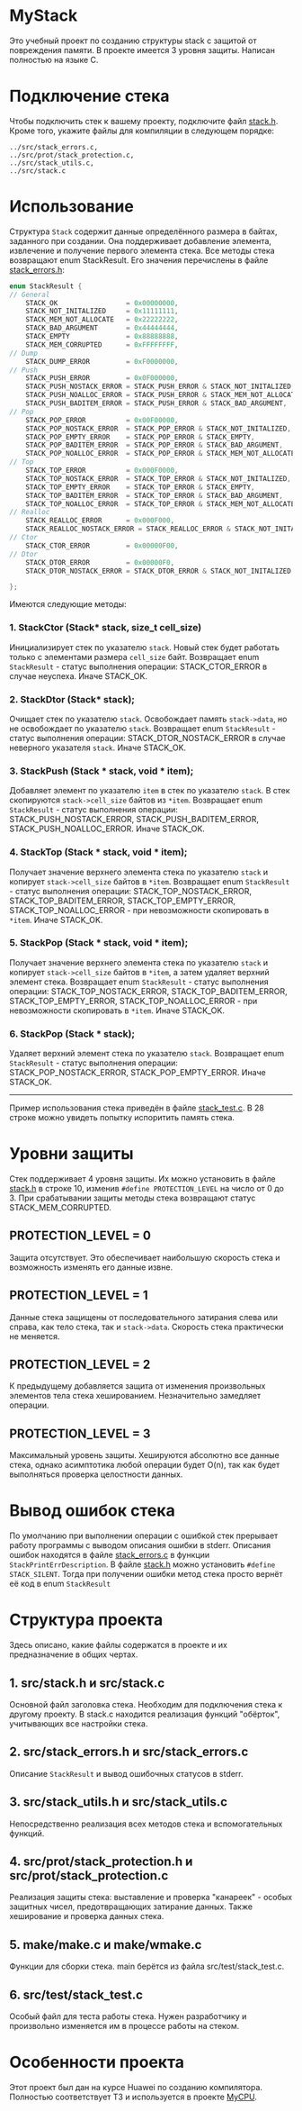# MyStack
Это учебный проект по созданию структуры stack с защитой от повреждения памяти. В проекте имеется 3 уровня защиты. Написан полностью на языке C.
# Подключение стека
Чтобы подключить стек к вашему проекту, подключите файл [stack.h](https://github.com/KIrillPal/MyStack/blob/master/src/stack.h). Кроме того, укажите файлы для компиляции в следующем порядке:
```
../src/stack_errors.c,
../src/prot/stack_protection.c,
../src/stack_utils.c,
../src/stack.c
```

# Использование
Структура `Stack` содержит данные определённого размера в байтах, заданного при создании. Она поддерживает добавление элемента, извлечение и получение первого элемента стека.
Все методы стека возвращают enum StackResult. Его значения перечислены в файле [stack_errors.h]():
```c++
enum StackResult {
// General
	STACK_OK                 = 0x00000000,
	STACK_NOT_INITALIZED     = 0x11111111,
	STACK_MEM_NOT_ALLOCATE   = 0x22222222,
	STACK_BAD_ARGUMENT       = 0x44444444,
	STACK_EMPTY              = 0x88888888,
	STACK_MEM_CORRUPTED      = 0xFFFFFFFF,
// Dump					    
	STACK_DUMP_ERROR         = 0xF0000000,
// Push				         
	STACK_PUSH_ERROR         = 0x0F000000,
	STACK_PUSH_NOSTACK_ERROR = STACK_PUSH_ERROR & STACK_NOT_INITALIZED,
	STACK_PUSH_NOALLOC_ERROR = STACK_PUSH_ERROR & STACK_MEM_NOT_ALLOCATE,
	STACK_PUSH_BADITEM_ERROR = STACK_PUSH_ERROR & STACK_BAD_ARGUMENT,
// Pop				         
	STACK_POP_ERROR          = 0x00F00000,
	STACK_POP_NOSTACK_ERROR  = STACK_POP_ERROR & STACK_NOT_INITALIZED,
	STACK_POP_EMPTY_ERROR    = STACK_POP_ERROR & STACK_EMPTY,
	STACK_POP_BADITEM_ERROR  = STACK_POP_ERROR & STACK_BAD_ARGUMENT,
	STACK_POP_NOALLOC_ERROR  = STACK_POP_ERROR & STACK_MEM_NOT_ALLOCATE,
// Top				         
	STACK_TOP_ERROR          = 0x000F0000,
	STACK_TOP_NOSTACK_ERROR  = STACK_TOP_ERROR & STACK_NOT_INITALIZED,
	STACK_TOP_EMPTY_ERROR    = STACK_TOP_ERROR & STACK_EMPTY,
	STACK_TOP_BADITEM_ERROR  = STACK_TOP_ERROR & STACK_BAD_ARGUMENT,
	STACK_TOP_NOALLOC_ERROR  = STACK_TOP_ERROR & STACK_MEM_NOT_ALLOCATE,
// Realloc				    
	STACK_REALLOC_ERROR      = 0x000F000,
	STACK_REALLOC_NOSTACK_ERROR = STACK_REALLOC_ERROR & STACK_NOT_INITALIZED,
// Ctor					    
	STACK_CTOR_ERROR         = 0x00000F00,
// Dtor
	STACK_DTOR_ERROR         = 0x00000F0,
	STACK_DTOR_NOSTACK_ERROR = STACK_DTOR_ERROR & STACK_NOT_INITALIZED

};
```
Имеются следующие методы:
### 1. StackCtor (Stack* stack, size_t cell_size) 
Инициализирует стек по указателю `stack`. Новый стек будет работать только с элементами размера `cell_size` байт. 
Возвращает enum `StackResult` - статус выполнения операции: STACK_CTOR_ERROR в случае неуспеха. Иначе STACK_OK.
### 2. StackDtor (Stack* stack);
Очищает стек по указателю `stack`. Освобождает память `stack->data`, но не освобождает по указателю `stack`.
Возвращает enum `StackResult` - статус выполнения операции: STACK_DTOR_NOSTACK_ERROR в случае неверного указателя `stack`. Иначе STACK_OK.
### 3. StackPush (Stack * stack, void * item);
Добавляет элемент по указателю `item` в стек по указателю `stack`. В стек скопируются `stack->cell_size` байтов из `*item`.
Возвращает enum `StackResult` - статус выполнения операции: 
  STACK_PUSH_NOSTACK_ERROR, STACK_PUSH_BADITEM_ERROR, STACK_PUSH_NOALLOC_ERROR. Иначе STACK_OK.
### 4. StackTop  (Stack * stack, void * item);
Получает значение верхнего элемента стека по указателю `stack` и копирует `stack->cell_size` байтов в `*item`.
Возвращает enum `StackResult` - статус выполнения операции: 
STACK_TOP_NOSTACK_ERROR, STACK_TOP_BADITEM_ERROR, STACK_TOP_EMPTY_ERROR, STACK_TOP_NOALLOC_ERROR - при невозможности скопировать в `*item`. Иначе STACK_OK.
### 5. StackPop  (Stack * stack, void * item);
Получает значение верхнего элемента стека по указателю `stack` и копирует `stack->cell_size` байтов в `*item`, а затем удаляет верхний элемент стека.
Возвращает enum `StackResult` - статус выполнения операции: 
STACK_TOP_NOSTACK_ERROR, STACK_TOP_BADITEM_ERROR, STACK_TOP_EMPTY_ERROR, STACK_TOP_NOALLOC_ERROR - при невозможности скопировать в `*item`. Иначе STACK_OK.
### 6. StackPop  (Stack * stack);
Удаляет верхний элемент стека по указателю `stack`.
Возвращает enum `StackResult` - статус выполнения операции: STACK_POP_NOSTACK_ERROR, STACK_POP_EMPTY_ERROR. Иначе STACK_OK.

-----

Пример использования стека приведён в файле [stack_test.c](https://github.com/KIrillPal/MyStack/blob/master/src/test/stack_test.c). 
В 28 строке можно увидеть попытку испоритить память стека.
# Уровни защиты
Стек поддерживает 4 уровня защиты. Их можно установить в файле [stack.h](https://github.com/KIrillPal/MyStack/blob/master/src/stack.h) в строке 10, изменив `#define PROTECTION_LEVEL` на число от 0 до 3.
При срабатывании защиты методы стека возвращают статус STACK_MEM_CORRUPTED.
## PROTECTION_LEVEL = 0
Защита отсутствует. Это обеспечивает наибольшую скорость стека и возможность изменять его данные извне.
## PROTECTION_LEVEL = 1
Данные стека защищены от последовательного затирания слева или справа, как тело стека, так и `stack->data`. Скорость стека практически не меняется.
## PROTECTION_LEVEL = 2
К предыдущему добавляется защита от изменения произвольных элементов тела стека хешированием. Незначительно замедляет операции.
## PROTECTION_LEVEL = 3
Максимальный уровень защиты. Хешируются абсолютно все данные стека, однако асимптотика любой операции будет O(n), так как будет выполняться проверка целостности данных.
# Вывод ошибок стека
По умолчанию при выполнении операции с ошибкой стек прерывает работу программы с выводом описания ошибки в stderr. Описания ошибок находятся в файле [stack_errors.c](https://github.com/KIrillPal/MyStack/blob/master/src/stack_errors.c) в функции `StackPrintErrDescription`.
В файле [stack.h](https://github.com/KIrillPal/MyStack/blob/master/src/stack.h) можно установить `#define STACK_SILENT`. Тогда при получении ошибки метод стека просто вернёт её код в enum `StackResult`
# Структура проекта
Здесь описано, какие файлы содержатся в проекте и их предназначение в общих чертах.
## 1. src/stack.h и src/stack.c
Основной файл заголовка стека. Необходим для подключения стека к другому проекту. В stack.c находится реализация функций "обёрток", учитывающих все настройки стека.
## 2. src/stack_errors.h и src/stack_errors.c
Описание `StackResult` и вывод ошибочных статусов в stderr.
## 3. src/stack_utils.h и src/stack_utils.c
Непосредственно реализация всех методов стека и вспомогательных функций.
## 4. src/prot/stack_protection.h и src/prot/stack_protection.c
Реализация защиты стека: выставление и проверка "канареек" - особых защитных чисел, предотвращающих затирание данных. Также хеширование и проверка данных стека.
## 5. make/make.c и make/wmake.c
Функции для сборки стека. main берётся из файла src/test/stack_test.c.
## 6. src/test/stack_test.c
Особый файл для теста работы стека. Нужен разработчику и произвольно изменяется им в процессе работы на стеком.

# Особенности проекта
Этот проект был дан на курсе Huawei по созданию компилятора. Полностью соответствует ТЗ и используется в проекте [MyCPU](https://github.com/KIrillPal/MyCpu).
